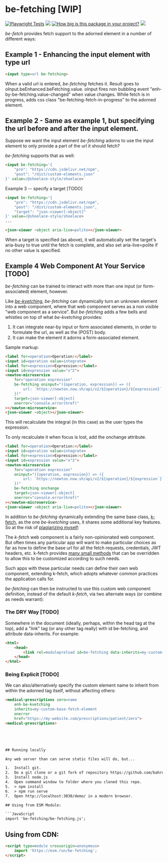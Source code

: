 # be-fetching [WIP]

[![Playwright Tests](https://github.com/bahrus/be-fetching/actions/workflows/CI.yml/badge.svg?branch=baseline)](https://github.com/bahrus/be-fetching/actions/workflows/CI.yml)
<a href="https://nodei.co/npm/be-fetching/"><img src="https://nodei.co/npm/be-fetching.png"></a>
[![How big is this package in your project?](https://img.shields.io/bundlephobia/minzip/be-fetching?style=for-the-badge)](https://bundlephobia.com/result?p=be-fetching)
<img src="http://img.badgesize.io/https://cdn.jsdelivr.net/npm/be-fetching?compression=gzip">

*be-fetch* provides fetch support to the adorned element in a number of different ways:

## Example 1 - Enhancing the input element with type url


```html
<input type=url be-fetching>
```

When a valid url is entered, *be-fetching* fetches it.  Result goes to oInput.beEnhanced.beFetching.value.  oInput fires non bubbling event "enh-by-be-fetching.value-changed" when value changes.  While fetch is in progress, adds css class "be-fetching-fetch-in-progress" to the adorned element.

## Example 2 - Same as example 1, but specifying the url before and after the input element.

Suppose we want the input element *be-fetching* adorns to use the input element to only provide a part of the url it should fetch?

*be-fetching* supports that as well:

```html
<input be-fetching='{
    "pre": "https://cdn.jsdelivr.net/npm",
    "post": "/dist/custom-elements.json"
}' value=/@shoelace-style/shoelace>
```

Example 3 -- specify a target [TODO]

```html
<input be-fetching='{
    "pre": "https://cdn.jsdelivr.net/npm",
    "post": "/dist/custom-elements.json",
    "target": "json-viewer[-object]"
}' value=/@shoelace-style/shoelace>
...

<json-viewer -object aria-live=polite></json-viewer>
```

When a target is specified (as above), it will automatically set the target's aria-busy to true until the fetch is complete, and also set aria-live=polite if no other value is specified.

## Example 4 Web Component At Your Service [TODO]

*be-fetching* can be trained to interact with more than one input (or form-associated) element, however.

Like [*be-kvetching*](https://github.com/bahrus/be-kvetching), *be-fetching* can dynamically turn an unknown element into a web component, where that web component serves as a non visible "web component as a service".  But *be-fetching* adds a few bells and whistles on top of what *be-kvetching* provides:

1.  It can integrate near-by input or form associated elements, in order to formulate the url, as well as the (POST) body.
2.  It can make the element it adorns a form-associated element.

Sample markup:

```html
<label for=operation>Operation:</label>
<input id=operation value=integrate>
<label for=expression>Expression:</label>
<input id=expression value="x^2">
<newton-microservice 
    for="operation expression" 
    be-fetching oninput="({operation, expression}) => ({
        url: `https://newton.now.sh/api/v2/${operation}/${expression}`
    })"
    target=json-viewer[-object]
    onerror="console.error(href)"
></newton-microservice>
<json-viewer -object></json-viewer>
```

This will recalculate the integral (in this case) as the user types the expression.

To only recalculate it when focus is lost, add the onchange attribute.

```html
<label for=operation>Operation:</label>
<input id=operation value=integrate>
<label for=expression>Expression:</label>
<input id=expression value="x^2">
<newton-microservice 
    for="operation expression" 
    oninput="({operation, expression}) => ({
        url: `https://newton.now.sh/api/v2/${operation}/${expression`}`
    })"
    be-fetching onchange
    target=json-viewer[-object]
    onerror="console.error(href)"
></newton-microservice>
<json-viewer -object aria-live=polite></json-viewer>
```

In addition to *be-fetching* dynamically extending the same base class, [k-fetch](https://github.com/bahrus/k-fetch), as the one *be-kvetching* uses, it shares some additional key features.  So at the risk of [plagiarizing myself](https://github.com/bahrus/be-kvetching?tab=readme-ov-file#using-a-custom-web-component-to-extend-untested):

The *k-fetch* web component is a fairly non-opinionated web component.  But often times any particular app will want to make particular choices as far as how to define the base url for all the fetch requests, credentials, JWT headers, etc.  k-fetch provides [many small methods](https://github.com/bahrus/k-fetch/blob/baseline/k-fetch.ts) that can be overridden to allow this to be customized according to such needs.

Such apps with these particular needs can define their own web component, extending k-fetch, which adopts whatever common practices the application calls for.

*be-fetching* can then be instructed to use this custom web component definition, instead of the default *k-fetch*, via two alternate ways (or combine as needs warrant):

### The DRY Way [TODO]

Somewhere in the document (ideally, perhaps, within the head tag at the top), add a "link" tag (or any other tag really) with id be-fetching, and attribute data-inherits.  For example:

```html
<html>
    <head>
        <link rel=modulepreload id=be-fetching data-inherits=my-custom-base-fetch-element href=https://myapp.com/resources/be-fetching.js >
    </head>
</html>
```

### Being Explicit [TODO]

We can also/alternatively specify the custom element name to inherit from within the adorned tag itself, without affecting others:


```html
<medical-prescriptions zero=name
    enh-be-kvetching 
    inherits=my-custom-base-fetch-element
    onerror
    href="https://my-website.com/prescriptions/patient/zero">
<medical-prescriptions>





## Running locally

Any web server than can serve static files will do, but...

1.  Install git.
2.  Do a git clone or a git fork of repository https://github.com/bahrus/be-fetching
3.  Install node.js
4.  Open command window to folder where you cloned this repo.
5.  > npm install
6.  > npm run serve
7.  Open http://localhost:3030/demo/ in a modern browser.

## Using from ESM Module:

```JavaScript
import 'be-fetching/be-fetching.js';
```

## Using from CDN:

```html
<script type=module crossorigin=anonymous>
    import 'https://esm.run/be-fetching';
</script>
```


